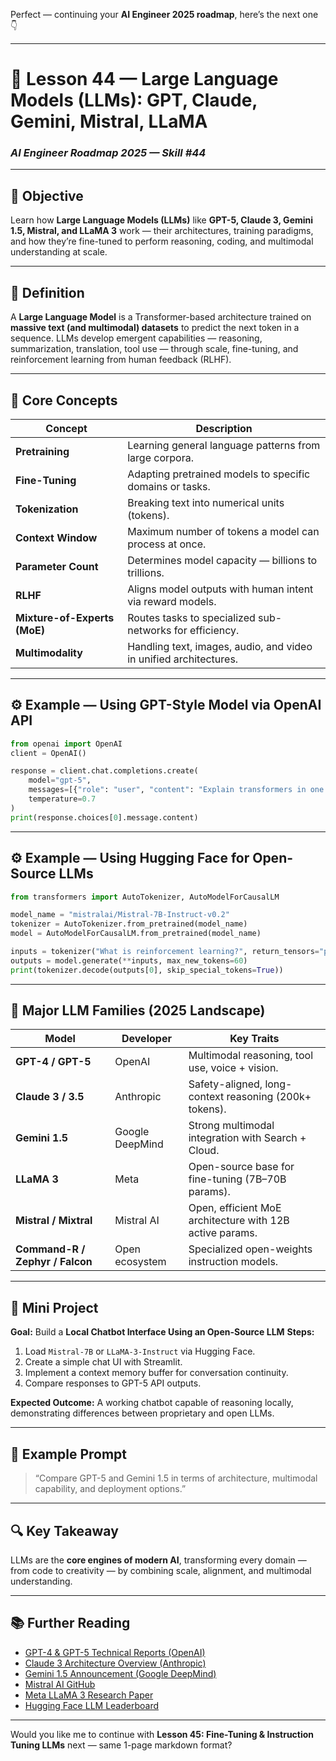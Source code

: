 Perfect — continuing your **AI Engineer 2025 roadmap**, here’s the next one 👇

---

# 🧬 Lesson 44 — Large Language Models (LLMs): GPT, Claude, Gemini, Mistral, LLaMA

### *AI Engineer Roadmap 2025 — Skill #44*

---

## 🎯 Objective

Learn how **Large Language Models (LLMs)** like **GPT-5, Claude 3, Gemini 1.5, Mistral, and LLaMA 3** work — their architectures, training paradigms, and how they’re fine-tuned to perform reasoning, coding, and multimodal understanding at scale.

---

## 🧩 Definition

A **Large Language Model** is a Transformer-based architecture trained on **massive text (and multimodal) datasets** to predict the next token in a sequence.
LLMs develop emergent capabilities — reasoning, summarization, translation, tool use — through scale, fine-tuning, and reinforcement learning from human feedback (RLHF).

---

## 🧠 Core Concepts

| Concept                      | Description                                                       |
| ---------------------------- | ----------------------------------------------------------------- |
| **Pretraining**              | Learning general language patterns from large corpora.            |
| **Fine-Tuning**              | Adapting pretrained models to specific domains or tasks.          |
| **Tokenization**             | Breaking text into numerical units (tokens).                      |
| **Context Window**           | Maximum number of tokens a model can process at once.             |
| **Parameter Count**          | Determines model capacity — billions to trillions.                |
| **RLHF**                     | Aligns model outputs with human intent via reward models.         |
| **Mixture-of-Experts (MoE)** | Routes tasks to specialized sub-networks for efficiency.          |
| **Multimodality**            | Handling text, images, audio, and video in unified architectures. |

---

## ⚙️ Example — Using GPT-Style Model via OpenAI API

```python
from openai import OpenAI
client = OpenAI()

response = client.chat.completions.create(
    model="gpt-5",
    messages=[{"role": "user", "content": "Explain transformers in one sentence"}],
    temperature=0.7
)
print(response.choices[0].message.content)
```

---

## ⚙️ Example — Using Hugging Face for Open-Source LLMs

```python
from transformers import AutoTokenizer, AutoModelForCausalLM

model_name = "mistralai/Mistral-7B-Instruct-v0.2"
tokenizer = AutoTokenizer.from_pretrained(model_name)
model = AutoModelForCausalLM.from_pretrained(model_name)

inputs = tokenizer("What is reinforcement learning?", return_tensors="pt")
outputs = model.generate(**inputs, max_new_tokens=60)
print(tokenizer.decode(outputs[0], skip_special_tokens=True))
```

---

## 🧱 Major LLM Families (2025 Landscape)

| Model                           | Developer       | Key Traits                                               |
| ------------------------------- | --------------- | -------------------------------------------------------- |
| **GPT-4 / GPT-5**               | OpenAI          | Multimodal reasoning, tool use, voice + vision.          |
| **Claude 3 / 3.5**              | Anthropic       | Safety-aligned, long-context reasoning (200k+ tokens).   |
| **Gemini 1.5**                  | Google DeepMind | Strong multimodal integration with Search + Cloud.       |
| **LLaMA 3**                     | Meta            | Open-source base for fine-tuning (7B–70B params).        |
| **Mistral / Mixtral**           | Mistral AI      | Open, efficient MoE architecture with 12B active params. |
| **Command-R / Zephyr / Falcon** | Open ecosystem  | Specialized open-weights instruction models.             |

---

## 📘 Mini Project

**Goal:** Build a **Local Chatbot Interface Using an Open-Source LLM**
**Steps:**

1. Load `Mistral-7B` or `LLaMA-3-Instruct` via Hugging Face.
2. Create a simple chat UI with Streamlit.
3. Implement a context memory buffer for conversation continuity.
4. Compare responses to GPT-5 API outputs.

**Expected Outcome:**
A working chatbot capable of reasoning locally, demonstrating differences between proprietary and open LLMs.

---

## 🧠 Example Prompt

> “Compare GPT-5 and Gemini 1.5 in terms of architecture, multimodal capability, and deployment options.”

---

## 🔍 Key Takeaway

LLMs are the **core engines of modern AI**, transforming every domain — from code to creativity — by combining scale, alignment, and multimodal understanding.

---

## 📚 Further Reading

* [GPT-4 & GPT-5 Technical Reports (OpenAI)](https://openai.com/research)
* [Claude 3 Architecture Overview (Anthropic)](https://www.anthropic.com/index/claude)
* [Gemini 1.5 Announcement (Google DeepMind)](https://deepmind.google/discover/blog/)
* [Mistral AI GitHub](https://github.com/mistralai)
* [Meta LLaMA 3 Research Paper](https://ai.meta.com/research/publications/)
* [Hugging Face LLM Leaderboard](https://huggingface.co/leaderboards)

---

Would you like me to continue with **Lesson 45: Fine-Tuning & Instruction Tuning LLMs** next — same 1-page markdown format?
